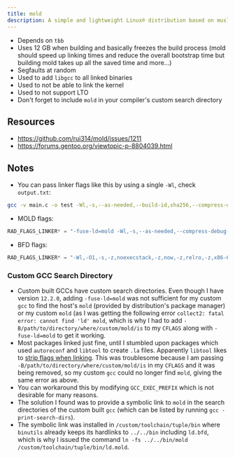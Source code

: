```yaml
---
title: mold
description: A simple and lightweight Linux® distribution based on musl libc and toybox
---
```


- Depends on `tbb`
- Uses 12 GB when building and basically freezes the build process (mold should speed up linking times and reduce the overall bootstrap time but building mold takes up all the saved time and more...)
- Segfaults at random
- Used to add `libgcc` to all linked binaries
- Used to not be able to link the kernel
- Used to not support LTO
- Don't forget to include `mold` in your compiler's custom search directory

## Resources
- https://github.com/rui314/mold/issues/1211
- https://forums.gentoo.org/viewtopic-p-8804039.html

## Notes
- You can pass linker flags like this by using a single `-Wl`, check `output.txt`:
```sh
gcc -v main.c -o test -Wl,-s,--as-needed,--build-id,sha256,--compress-debug-sections,zstd,--gc-sections,--hash-style=gnu,-z,now,-z,noexecstack,-z,relro 2> output.txt
```
- MOLD flags:
```c
RAD_FLAGS_LINKER* = "-fuse-ld=mold -Wl,-s,--as-needed,--compress-debug-sections=zstd,--gc-sections,--hash-style=gnu,-z,now,-z,noexecstack,-z,relro"
```
- BFD flags:
```c
RAD_FLAGS_LINKER* = "-Wl,-O1,-s,-z,noexecstack,-z,now,-z,relro,-z,x86-64-v3,--as-needed,--gc-sections,--sort-common,--hash-style=gnu,--compress-debug-sections=zstd"
```

### Custom GCC Search Directory
- Custom built GCCs have custom search directories. Even though I have version `12.2.0`, adding `-fuse-ld=mold` was not sufficient for my custom `gcc` to find the host's `mold` (provided by distribution's package manager) or my custom `mold` (as I was getting the following error `collect2: fatal error: cannot find 'ld' mold`, which is why I had to add `-B/path/to/directory/where/custom/mold/is` to my `CFLAGS` along with `-fuse-ld=mold` to get it working.
- Most packages linked just fine, until I stumbled upon packages which used `autoreconf` and `libtool` to create `.la` files. Apparently `libtool` likes to [strip flags when linking](https://www.gnu.org/software/libtool/manual/libtool.html#Stripped-link-flags). This was troublesome because I am passing `-B/path/to/directory/where/custom/mold/is` in my `CFLAGS` and it was being removed, so my custom `gcc` could no longer find `mold`, giving the same error as above.
- You can workaround this by modifying `GCC_EXEC_PREFIX` which is not desirable for many reasons.
- The solution I found was to provide a symbolic link to `mold` in the search directories of the custom built `gcc` (which can be listed by running `gcc -print-search-dirs`).
- The symbolic link was installed in `/custom/toolchain/tuple/bin` where `binutils` already keeps its hardlinks to `../../bin` including `ld.bfd`, which is why I issued the command `ln -fs ../../bin/mold /custom/toolchain/tuple/bin/ld.mold`.
